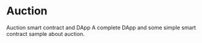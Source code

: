 # Auction
Auction smart contract and DApp
A complete DApp and some simple smart contract sample about auction. 
